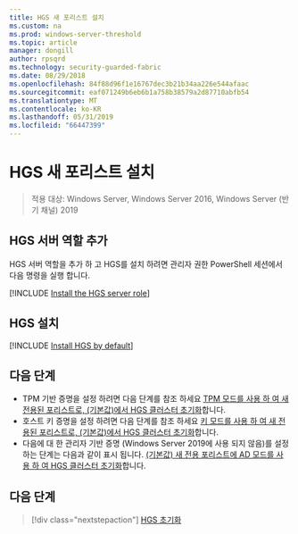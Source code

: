 ```yaml
---
title: HGS 새 포리스트 설치
ms.custom: na
ms.prod: windows-server-threshold
ms.topic: article
manager: dongill
author: rpsqrd
ms.technology: security-guarded-fabric
ms.date: 08/29/2018
ms.openlocfilehash: 84f88d96f1e16767dec3b21b34aa226e544afaac
ms.sourcegitcommit: eaf071249b6eb6b1a758b38579a2d87710abfb54
ms.translationtype: MT
ms.contentlocale: ko-KR
ms.lasthandoff: 05/31/2019
ms.locfileid: "66447399"
---
```

# <a name="install-hgs-in-a-new-forest"></a>HGS 새 포리스트 설치 

>적용 대상: Windows Server, Windows Server 2016, Windows Server (반기 채널) 2019

## <a name="add-the-hgs-server-role"></a>HGS 서버 역할 추가

HGS 서버 역할을 추가 하 고 HGS를 설치 하려면 관리자 권한 PowerShell 세션에서 다음 명령을 실행 합니다.

[!INCLUDE [Install the HGS server role](../../../includes/guarded-fabric-install-hgs-server-role.md)] 

## <a name="install-hgs"></a>HGS 설치 

[!INCLUDE [Install HGS by default](../../../includes/install-hgs-default.md)] 

## <a name="next-steps"></a>다음 단계

- TPM 기반 증명을 설정 하려면 다음 단계를 참조 하세요 [TPM 모드를 사용 하 여 새 전용된 포리스트로, (기본값)에서 HGS 클러스터 초기화](guarded-fabric-initialize-hgs-tpm-mode-default.md)합니다.
- 호스트 키 증명을 설정 하려면 다음 단계를 참조 하세요 [키 모드를 사용 하 여 새 전용된 포리스트로, (기본값)에서 HGS 클러스터 초기화](guarded-fabric-initialize-hgs-key-mode-default.md)합니다.
- 다음에 대 한 관리자 기반 증명 (Windows Server 2019에 사용 되지 않음)를 설정 하는 단계는 다음과 같이 표시 됩니다. [(기본값) 새 전용 포리스트에 AD 모드를 사용 하 여 HGS 클러스터 초기화](guarded-fabric-initialize-hgs-ad-mode-default.md)합니다.

## <a name="next-step"></a>다음 단계

> [!div class="nextstepaction"]
> [HGS 초기화](guarded-fabric-initialize-hgs.md)


